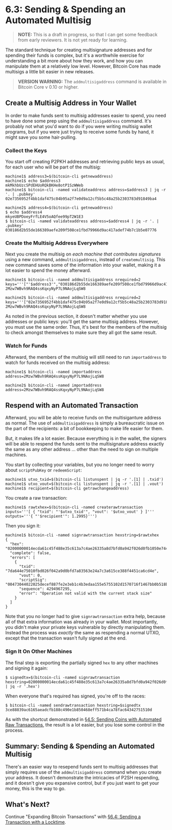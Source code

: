  # 6.3: Sending & Spending an Automated Multisig

> **NOTE:** This is a draft in progress, so that I can get some feedback from early reviewers. It is not yet ready for learning.

The standard technique for creating multisignature addresses and for spending their funds is complex, but it's a worthwhile exercise for understanding a bit more about how they work, and how you can manipulate them at a relatively low level. However, Bitcoin Core has made multisigs a little bit easier in new releases. 

> **VERSION WARNING:** The `addmultisigaddress` command is available in Bitcoin Core v 0.10 or higher.

## Create a Multisig Address in Your Wallet

In order to make funds sent to multisig addresses easier to spend, you need to have done some prep using the `addmultisigaddress` command. It's probably not what you'd want to do if you were writing multisig wallet programs, but if you were just trying to receive some funds by hand, it might save you some hair-pulling.

### Collect the Keys

You start off creating P2PKH addresses and retrieving public keys as usual, for each user who will be part of the multisig:
```
machine1$ address3=$(bitcoin-cli getnewaddress)
machine1$ echo $address3
mkMkhbUzcSPdEHUoRQkBKHe8otP1SzWWeb
machine1$ bitcoin-cli -named validateaddress address=$address3 | jq -r '. | .pubkey'
02e7356952f4bb1daf475c04b95a2f7e0d9a12cf5b5c48a25b2303783d91849ba4

machine2$ address4=$(bitcoin-cli getnewaddress)
$ echo $address4
mkyeUBPDoeyFrfLE4V5oAQfee99pT2W1E3
$ bitcoin-cli -named validateaddress address=$address4 | jq -r '. | .pubkey'
030186d2b55de166389aefe209f508ce1fbd79966d9ac417adef74b7c1b5e07776
```

### Create the Multisig Address Everywhere

Next you create the multisig on _each machine that contributes signatures_ using a new command, `addmultisigaddress`, instead of `createmultisig`. This new command saves some of the information into your wallet, making it a lot easier to spend the money afterward.
```
machine1$ bitcoin-cli -named addmultisigaddress nrequired=2 keys='''["'$address3'","030186d2b55de166389aefe209f508ce1fbd79966d9ac417adef74b7c1b5e07776"]'''
2Mzw7WBvh9RAQ4ssKqxyNyP7L9NAojLqSW8

machine2$ bitcoin-cli -named addmultisigaddress nrequired=2 keys='''["02e7356952f4bb1daf475c04b95a2f7e0d9a12cf5b5c48a25b2303783d91849ba4","'$address4'"]'''
2Mzw7WBvh9RAQ4ssKqxyNyP7L9NAojLqSW8
```
As noted in the previous section, it doesn't matter whether you use addresses or public keys: you'll get the same multisig address. However, you must use the same order. Thus, it's best for the members of the multisig to check amongst themselves to make sure they all got the same result.

### Watch for Funds

Afterward, the members of the multisig will still need to run `importaddress` to watch for funds received on the multisig address:
```
machine1$ bitcoin-cli -named importaddress address=2Mzw7WBvh9RAQ4ssKqxyNyP7L9NAojLqSW8

machine2$ bitcoin-cli -named importaddress address=2Mzw7WBvh9RAQ4ssKqxyNyP7L9NAojLqSW8
```

## Respend with an Automated Transaction

Afterward, you will be able to receive funds on the multisiganture address as normal. The use of `addmultisigaddress` is simply a bureaucratic issue on the part of the recipients: a bit of bookkeeping to make life easier for them.

But, it makes life a lot easier. Because everything is in the wallet, the signers will be able to respend the funds sent to the multisignature address exactly the same as any other address ... other than the need to sign on multiple machines.

You start by collecting your variables, but you no longer need to worry about `scriptPubKey` or `redeemScript`:
```
machine1$ utxo_txid=$(bitcoin-cli listunspent | jq -r '.[1] | .txid') 
machine1$ utxo_vout=$(bitcoin-cli listunspent | jq -r '.[1] | .vout') 
machine1$ recipient=$(bitcoin-cli getrawchangeaddress)
```
You create a raw transaction:
```
machine1$ rawtxhex=$(bitcoin-cli -named createrawtransaction inputs='''[ { "txid": "'$utxo_txid'", "vout": '$utxo_vout' } ]''' outputs='''{ "'$recipient'": 1.2995}''')
```
Then you sign it:
```
machine1$ bitcoin-cli -named signrawtransaction hexstring=$rawtxhex
{
  "hex": "02000000014ecda61c45f488e35c613a7c4ae26335a8d7bfd0a942f026d0fb1050e744a67d000000009100473044022025decef887fe2e3eb1c4b3edaa155e5755102d1570716f1467bb0b518b777ddf022017e97f8853af8acab4853ccf502213b7ff4cc3bd9502941369905371545de28d0147522102e7356952f4bb1daf475c04b95a2f7e0d9a12cf5b5c48a25b2303783d91849ba421030186d2b55de166389aefe209f508ce1fbd79966d9ac417adef74b7c1b5e0777652aeffffffff0130e1be07000000001976a9148dfbf103e48df7d1993448aa387dc31a2ebd522d88ac00000000",
  "complete": false,
  "errors": [
    {
      "txid": "7da644e75010fbd026f042a9d0bfd7a83563e24a7c3a615ce388f4451ca6cd4e",
      "vout": 0,
      "scriptSig": "00473044022025decef887fe2e3eb1c4b3edaa155e5755102d1570716f1467bb0b518b777ddf022017e97f8853af8acab4853ccf502213b7ff4cc3bd9502941369905371545de28d0147522102e7356952f4bb1daf475c04b95a2f7e0d9a12cf5b5c48a25b2303783d91849ba421030186d2b55de166389aefe209f508ce1fbd79966d9ac417adef74b7c1b5e0777652ae",
      "sequence": 4294967295,
      "error": "Operation not valid with the current stack size"
    }
  ]
}
```
Note that you no longer had to give `signrawtransaction` extra help, because all of that extra information was already in your wallet. Most importantly, you didn't make your private keys vulnerable by directly manipulating them. Instead the process was _exactly_ the same as respending a normal UTXO, except that the transaction wasn't fully signed at the end.

### Sign It On Other Machines

The final step is exporting the partially signed `hex` to any other machines and signing it again:
```
$ signedtx=$(bitcoin-cli -named signrawtransaction hexstring=02000000014ecda61c45f488e35c613a7c4ae26335a8d7bfd0a942f026d0fb1050e744a67d000000009100473044022025decef887fe2e3eb1c4b3edaa155e5755102d1570716f1467bb0b518b777ddf022017e97f8853af8acab4853ccf502213b7ff4cc3bd9502941369905371545de28d0147522102e7356952f4bb1daf475c04b95a2f7e0d9a12cf5b5c48a25b2303783d91849ba421030186d2b55de166389aefe209f508ce1fbd79966d9ac417adef74b7c1b5e0777652aeffffffff0130e1be07000000001976a9148dfbf103e48df7d1993448aa387dc31a2ebd522d88ac00000000 | jq -r '.hex')
```
When everyone that's required has signed, you're off to the races:
```
$ bitcoin-cli -named sendrawtransaction hexstring=$signedtx
3ce88839ac6165aeadcfb188c490e1b850468eff571b4ca78fac64342751510d
```
As with the shortcut demonstrated in [§4.5: Sending Coins with Automated Raw Transactions](04_5_Sending_Coins_with_Automated_Raw_Transactions.md), the result is a lot easier, but you lose some control in the process.

## Summary: Sending & Spending an Automated Multisig

There's an easier way to resepend funds sent to multisig addresses that simply requires use of the `addmultisigaddress` command when you create your address. It doesn't demonstrate the intricacies of P2SH respending, and it doesn't give you expansive control, but if you just want to get your money, this is the way to go.

## What's Next?

Continue "Expanding Bitcoin Transactions" with [§6.4: Sending a Transaction with a Locktime](06_4_Sending_a_Transaction_with_a_Locktime.md).

